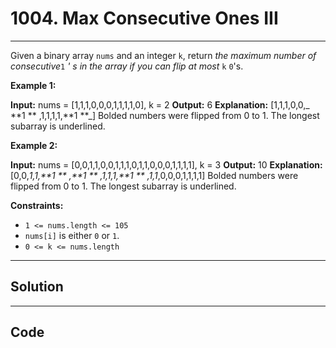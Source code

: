 # 1004. Max Consecutive Ones III

---

Given a binary array `nums` and an integer `k`, return _the maximum number of consecutive_`1` _' s in the array if you can flip at most_ `k` `0`'s.

 

**Example 1:**


**Input:** nums = [1,1,1,0,0,0,1,1,1,1,0], k = 2
**Output:** 6
**Explanation:** [1,1,1,0,0,_ **1 ** ,1,1,1,1,**1 **_]
Bolded numbers were flipped from 0 to 1. The longest subarray is underlined.

**Example 2:**


**Input:** nums = [0,0,1,1,0,0,1,1,1,0,1,1,0,0,0,1,1,1,1], k = 3
**Output:** 10
**Explanation:** [0,0,_1,1,**1 ** ,**1 ** ,1,1,1,**1 ** ,1,1_,0,0,0,1,1,1,1]
Bolded numbers were flipped from 0 to 1. The longest subarray is underlined.


 

**Constraints:**

  * `1 <= nums.length <= 105`
  * `nums[i]` is either `0` or `1`.
  * `0 <= k <= nums.length`

---

## Solution



---

## Code
```python


```